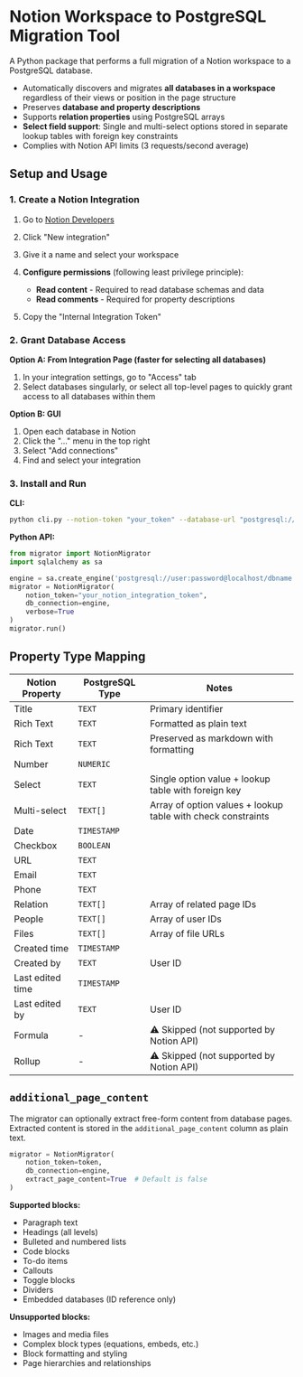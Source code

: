 # Notion Workspace to PostgreSQL Migration Tool

A Python package that performs a full migration of a Notion workspace to a PostgreSQL database.

- Automatically discovers and migrates **all databases in a workspace** regardless of their views or position in the page structure
- Preserves **database and property descriptions**
- Supports **relation properties** using PostgreSQL arrays
- **Select field support**: Single and multi-select options stored in separate lookup tables with foreign key constraints
- Complies with Notion API limits (3 requests/second average)

## Setup and Usage

### 1. Create a Notion Integration

1. Go to [Notion Developers](https://www.notion.so/my-integrations)
2. Click "New integration"
3. Give it a name and select your workspace
4. **Configure permissions** (following least privilege principle):
   - **Read content** - Required to read database schemas and data
   - **Read comments** - Required for property descriptions

5. Copy the "Internal Integration Token"

### 2. Grant Database Access

**Option A: From Integration Page (faster for selecting all databases)**
1. In your integration settings, go to "Access" tab
2. Select databases singularly, or select all top-level pages to quickly grant access to all databases within them

**Option B: GUI**
1. Open each database in Notion
2. Click the "..." menu in the top right
3. Select "Add connections"
4. Find and select your integration

### 3. Install and Run
**CLI:**
```bash
python cli.py --notion-token "your_token" --database-url "postgresql://..."
```

**Python API:**
```python
from migrator import NotionMigrator
import sqlalchemy as sa

engine = sa.create_engine('postgresql://user:password@localhost/dbname')
migrator = NotionMigrator(
    notion_token="your_notion_integration_token",
    db_connection=engine,
    verbose=True
)
migrator.run()
```

## Property Type Mapping

| Notion Property | PostgreSQL Type | Notes |
|----------------|-----------------|-------|
| Title | `TEXT` | Primary identifier |
| Rich Text | `TEXT` | Formatted as plain text |
| Rich Text | `TEXT` | Preserved as markdown with formatting |
| Number | `NUMERIC` | |
| Select | `TEXT` | Single option value + lookup table with foreign key |
| Multi-select | `TEXT[]` | Array of option values + lookup table with check constraints |
| Date | `TIMESTAMP` | |
| Checkbox | `BOOLEAN` | |
| URL | `TEXT` | |
| Email | `TEXT` | |
| Phone | `TEXT` | |
| Relation | `TEXT[]` | Array of related page IDs |
| People | `TEXT[]` | Array of user IDs |
| Files | `TEXT[]` | Array of file URLs |
| Created time | `TIMESTAMP` | |
| Created by | `TEXT` | User ID |
| Last edited time | `TIMESTAMP` | |
| Last edited by | `TEXT` | User ID |
| Formula | - | ⚠️ Skipped (not supported by Notion API) |
| Rollup | - | ⚠️ Skipped (not supported by Notion API) |

## `additional_page_content`

The migrator can optionally extract free-form content from database pages. Extracted content is stored in the `additional_page_content` column as plain text.

```python
migrator = NotionMigrator(
    notion_token=token,
    db_connection=engine,
    extract_page_content=True  # Default is false
)
```

**Supported blocks:**
- Paragraph text
- Headings (all levels)
- Bulleted and numbered lists
- Code blocks
- To-do items
- Callouts
- Toggle blocks
- Dividers
- Embedded databases (ID reference only)

**Unsupported blocks:**
- Images and media files
- Complex block types (equations, embeds, etc.)
- Block formatting and styling
- Page hierarchies and relationships